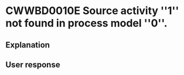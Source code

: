 # CWWBD0010E Source activity ''1'' not found in process model ''0''.

## Explanation

## User response